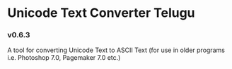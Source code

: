 # Unicode Text Converter Telugu
### v0.6.3

A tool for converting Unicode Text to ASCII Text (for use in older programs i.e. Photoshop 7.0, Pagemaker 7.0 etc.)

